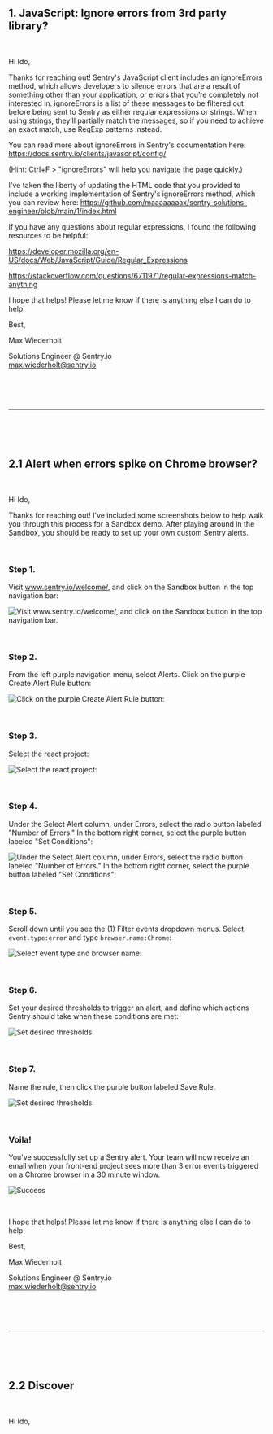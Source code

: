 ## 1. JavaScript: Ignore errors from 3rd party library?

<br>

Hi Ido,

Thanks for reaching out! Sentry's JavaScript client includes an ignoreErrors method, which allows developers to silence errors that are a result of something other than your application, or errors that you’re completely not interested in. ignoreErrors is a list of these messages to be filtered out before being sent to Sentry as either regular expressions or strings. When using strings, they’ll partially match the messages, so if you need to achieve an exact match, use RegExp patterns instead.

You can read more about ignoreErrors in Sentry's documentation here: https://docs.sentry.io/clients/javascript/config/ 

(Hint: Ctrl+F > "ignoreErrors" will help you navigate the page quickly.)

I've taken the liberty of updating the HTML code that you provided to include a working implementation of Sentry's ignoreErrors method, which you can review here: https://github.com/maaaaaaaax/sentry-solutions-engineer/blob/main/1/index.html

If you have any questions about regular expressions, I found the following resources to be helpful:

https://developer.mozilla.org/en-US/docs/Web/JavaScript/Guide/Regular_Expressions

https://stackoverflow.com/questions/6711971/regular-expressions-match-anything

I hope that helps! Please let me know if there is anything else I can do to help.

Best,

Max Wiederholt

Solutions Engineer @ Sentry.io  
max.wiederholt@sentry.io

<br>
<br>
<br>

***
<br>
<br>
<br>

## 2.1 Alert when errors spike on Chrome browser?

<br>

Hi Ido,

Thanks for reaching out! I've included some screenshots below to help walk you through this process for a Sandbox demo. After playing around in the Sandbox, you should be ready to set up your own custom Sentry alerts.

<br>

### Step 1.
Visit www.sentry.io/welcome/, and click on the Sandbox button in the top navigation bar:

![Visit www.sentry.io/welcome/, and click on the Sandbox button in the top navigation bar. ](./2.1/1.png "Sentry.io user interface")

<br>

### Step 2.
From the left purple navigation menu, select Alerts. Click on the purple Create Alert Rule button:

![Click on the purple Create Alert Rule button:](./2.1/2.png "Sentry.io user interface")

<br>

### Step 3.
Select the react project:

![Select the react project:](./2.1/3.png "Sentry.io user interface")

<br>

### Step 4.
Under the Select Alert column, under Errors, select the radio button labeled "Number of Errors." In the bottom right corner, select the purple button labeled "Set Conditions":

![Under the Select Alert column, under Errors, select the radio button labeled "Number of Errors." In the bottom right corner, select the purple button labeled "Set Conditions":](./2.1/4.png "Sentry.io user interface")

<br>

### Step 5.
Scroll down until you see the (1) Filter events dropdown menus. Select `event.type:error` and type `browser.name:Chrome`:

![Select event type and browser name:](./2.1/5.png "Sentry.io user interface")

<br>

### Step 6.
Set your desired thresholds to trigger an alert, and define which actions Sentry should take when these conditions are met:

![Set desired thresholds](./2.1/6.png "Sentry.io user interface")

<br>

### Step 7.
Name the rule, then click the purple button labeled Save Rule.

![Set desired thresholds](./2.1/7.png "Sentry.io user interface")

<br>

### Voila!
You've successfully set up a Sentry alert. Your team will now receive an email when your front-end project sees more than 3 error events triggered on a Chrome browser in a 30 minute window.

![Success](./2.1/8.png "Sentry.io user interface")

<br>

I hope that helps! Please let me know if there is anything else I can do to help.

Best,

Max Wiederholt

Solutions Engineer @ Sentry.io  
max.wiederholt@sentry.io

<br>
<br>
<br>

***
<br>
<br>
<br>

## 2.2 Discover

<br>

Hi Ido,